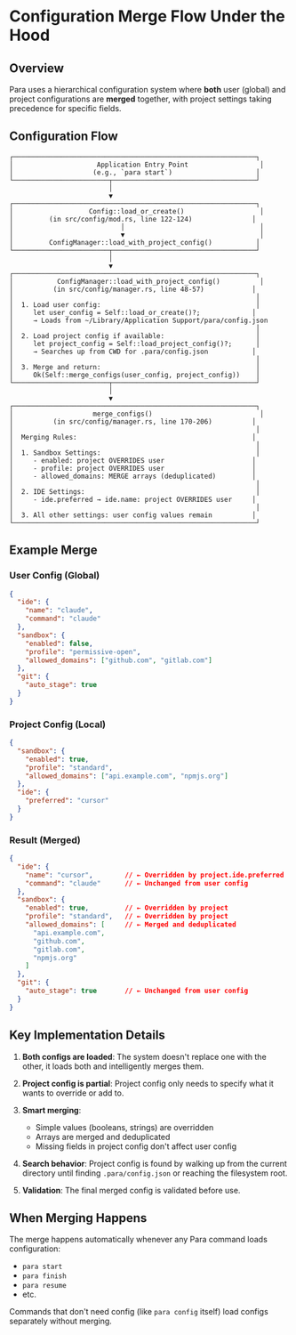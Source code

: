 # Configuration Merge Flow Under the Hood

## Overview

Para uses a hierarchical configuration system where **both** user (global) and project configurations are **merged** together, with project settings taking precedence for specific fields.

## Configuration Flow

```
┌─────────────────────────────────────────────────────────────┐
│                     Application Entry Point                  │
│                    (e.g., `para start`)                     │
└────────────────────────┬────────────────────────────────────┘
                         │
                         ▼
┌─────────────────────────────────────────────────────────────┐
│                   Config::load_or_create()                   │
│         (in src/config/mod.rs, line 122-124)               │
│                           │                                  │
│                           ▼                                  │
│         ConfigManager::load_with_project_config()           │
└────────────────────────┬────────────────────────────────────┘
                         │
                         ▼
┌─────────────────────────────────────────────────────────────┐
│           ConfigManager::load_with_project_config()          │
│          (in src/config/manager.rs, line 48-57)            │
│                                                             │
│  1. Load user config:                                       │
│     let user_config = Self::load_or_create()?;             │
│     → Loads from ~/Library/Application Support/para/config.json
│                                                             │
│  2. Load project config if available:                       │
│     let project_config = Self::load_project_config()?;      │
│     → Searches up from CWD for .para/config.json           │
│                                                             │
│  3. Merge and return:                                       │
│     Ok(Self::merge_configs(user_config, project_config))    │
└────────────────────────┬────────────────────────────────────┘
                         │
                         ▼
┌─────────────────────────────────────────────────────────────┐
│                    merge_configs()                           │
│          (in src/config/manager.rs, line 170-206)          │
│                                                             │
│  Merging Rules:                                            │
│                                                             │
│  1. Sandbox Settings:                                       │
│     - enabled: project OVERRIDES user                      │
│     - profile: project OVERRIDES user                      │
│     - allowed_domains: MERGE arrays (deduplicated)         │
│                                                             │
│  2. IDE Settings:                                           │
│     - ide.preferred → ide.name: project OVERRIDES user     │
│                                                             │
│  3. All other settings: user config values remain          │
└─────────────────────────────────────────────────────────────┘
```

## Example Merge

### User Config (Global)
```json
{
  "ide": {
    "name": "claude",
    "command": "claude"
  },
  "sandbox": {
    "enabled": false,
    "profile": "permissive-open",
    "allowed_domains": ["github.com", "gitlab.com"]
  },
  "git": {
    "auto_stage": true
  }
}
```

### Project Config (Local)
```json
{
  "sandbox": {
    "enabled": true,
    "profile": "standard",
    "allowed_domains": ["api.example.com", "npmjs.org"]
  },
  "ide": {
    "preferred": "cursor"
  }
}
```

### Result (Merged)
```json
{
  "ide": {
    "name": "cursor",        // ← Overridden by project.ide.preferred
    "command": "claude"      // ← Unchanged from user config
  },
  "sandbox": {
    "enabled": true,         // ← Overridden by project
    "profile": "standard",   // ← Overridden by project
    "allowed_domains": [     // ← Merged and deduplicated
      "api.example.com",
      "github.com", 
      "gitlab.com",
      "npmjs.org"
    ]
  },
  "git": {
    "auto_stage": true       // ← Unchanged from user config
  }
}
```

## Key Implementation Details

1. **Both configs are loaded**: The system doesn't replace one with the other, it loads both and intelligently merges them.

2. **Project config is partial**: Project config only needs to specify what it wants to override or add to.

3. **Smart merging**: 
   - Simple values (booleans, strings) are overridden
   - Arrays are merged and deduplicated
   - Missing fields in project config don't affect user config

4. **Search behavior**: Project config is found by walking up from the current directory until finding `.para/config.json` or reaching the filesystem root.

5. **Validation**: The final merged config is validated before use.

## When Merging Happens

The merge happens automatically whenever any Para command loads configuration:
- `para start`
- `para finish`
- `para resume`
- etc.

Commands that don't need config (like `para config` itself) load configs separately without merging.